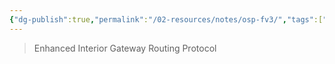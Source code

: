 ```yaml
---
{"dg-publish":true,"permalink":"/02-resources/notes/osp-fv3/","tags":["informatik/netzwerk/protokoll"],"noteIcon":"","updated":"2025-09-10T16:35:30.871+02:00"}
---
```


>Enhanced Interior Gateway Routing Protocol